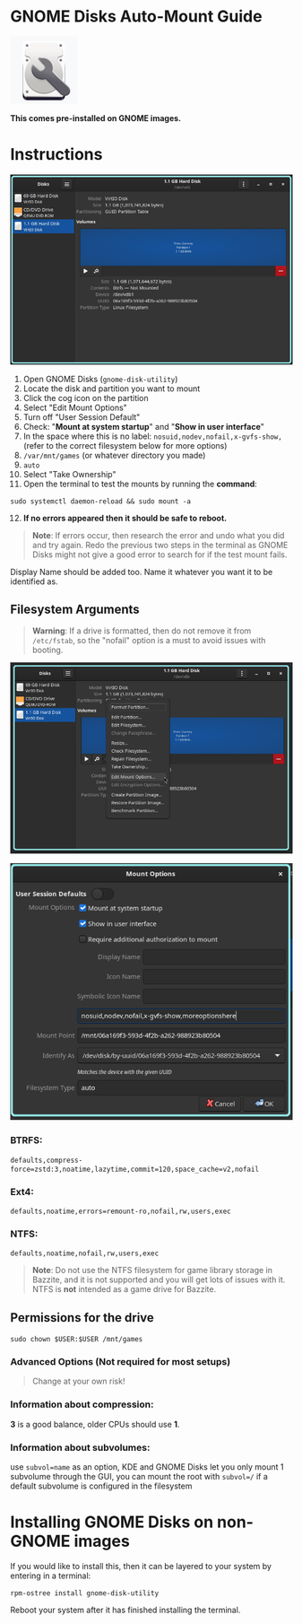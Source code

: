 # GNOME Disks Auto-Mount Guide

<!-- ANCHOR: METADATA -->
<!--{"url_discourse": "https://universal-blue.discourse.group/docs?topic=3781", "fetched_at": "2024-09-03 16:43:10.816923+00:00"}-->
<!-- ANCHOR_END: METADATA -->

![GNOME|120x120, 50%](../img/GNOME_Disks_icon.png)

**This comes pre-installed on GNOME images.**

# Instructions

![GNOME_Disks|690x463, 75%](../img/GNOME_Disks.png)

1. Open GNOME Disks (`gnome-disk-utility`)
2. Locate the disk and partition you want to mount
3. Click the cog icon on the partition
4. Select "Edit Mount Options"
5. Turn off "User Session Default"
6. Check: "**Mount at system startup**" and "**Show in user interface**" 
7.  In the space where this is no label: `nosuid,nodev,nofail,x-gvfs-show,` (refer to the correct filesystem below for more options)
8. `/var/mnt/games` (or whatever directory you made)
9. `auto`
10. Select "Take Ownership"
11. Open the terminal to test the mounts by running the **command**: 
```command
sudo systemctl daemon-reload && sudo mount -a
```
12. **If no errors appeared then it should be safe to reboot.**

>**Note**: If errors occur, then research the error and undo what you did and try again.  Redo the previous two steps in the terminal as GNOME Disks might not give a good error to search for if the test mount fails.

Display Name should be added too.  Name it whatever you want it to be identified as.

## Filesystem Arguments

>**Warning**: If a drive is formatted, then do not remove it from `/etc/fstab`, so the "nofail" option is a must to avoid issues with booting.

![GNOME_Edit_Mount_Options|690x465, 75%](../img/GNOME_Edit_Mount_Options.png)

![GNOME_Mount_Options|549x500, 75%](../img/GNOME_Mount_Options.png)

### **BTRFS**: 
```command
defaults,compress-force=zstd:3,noatime,lazytime,commit=120,space_cache=v2,nofail
```

### **Ext4**:  
```command
defaults,noatime,errors=remount-ro,nofail,rw,users,exec
```

### **NTFS**:  
```command
defaults,noatime,nofail,rw,users,exec
```
>**Note**: Do not use the NTFS filesystem for game library storage in Bazzite, and it is not supported and you will get lots of issues with it.  NTFS is **not** intended as a game drive for Bazzite.

## Permissions for the drive
```command
sudo chown $USER:$USER /mnt/games
```

### Advanced Options (Not required for most setups)

>Change at your own risk!

### Information about compression: 

**3** is a good balance, older CPUs should use **1**.

### Information about subvolumes: 

use `subvol=name` as an option, KDE and GNOME Disks let you only mount 1 subvolume through the GUI, you can mount the root with `subvol=/` if a default subvolume is configured in the filesystem

# Installing GNOME Disks on non-GNOME images

If you would like to install this, then it can be layered to your system by entering in a terminal:

```
rpm-ostree install gnome-disk-utility
```

Reboot your system after it has finished installing the terminal.
